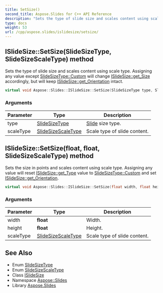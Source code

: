 ```yaml
---
title: SetSize()
second_title: Aspose.Slides for C++ API Reference
description: "Sets the type of slide size and scales content using scale type. Assigning any value except SlideSizeType::Custom will change ISlideSize::get_Size accordingly, but will keep ISlideSize::get_Orientation intact."
type: docs
weight: 53
url: /cpp/aspose.slides/islidesize/setsize/
---
```

## ISlideSize::SetSize(SlideSizeType, SlideSizeScaleType) method


Sets the type of slide size and scales content using scale type. Assigning any value except [SlideSizeType::Custom](../../slidesizetype/) will change [ISlideSize::get_Size](../get_size/) accordingly, but will keep [ISlideSize::get_Orientation](../get_orientation/) intact.

```cpp
virtual void Aspose::Slides::ISlideSize::SetSize(SlideSizeType type, SlideSizeScaleType scaleType)=0
```


### Arguments

| Parameter | Type | Description |
| --- | --- | --- |
| type | [SlideSizeType](../../slidesizetype/) | [Slide](../../slide/) size type. |
| scaleType | [SlideSizeScaleType](../../slidesizescaletype/) | Scale type of slide content. |

## ISlideSize::SetSize(float, float, SlideSizeScaleType) method


Sets the size in points and scales content using scale type. Assigning any value will reset [ISlideSize::get_Type](../get_type/) value to [SlideSizeType::Custom](../../slidesizetype/) and set [ISlideSize::get_Orientation](../get_orientation/).

```cpp
virtual void Aspose::Slides::ISlideSize::SetSize(float width, float height, SlideSizeScaleType scaleType)=0
```


### Arguments

| Parameter | Type | Description |
| --- | --- | --- |
| width | **float** | Width. |
| height | **float** | Height. |
| scaleType | [SlideSizeScaleType](../../slidesizescaletype/) | Scale type of slide content. |

## See Also

* Enum [SlideSizeType](../slidesizetype/)
* Enum [SlideSizeScaleType](../slidesizescaletype/)
* Class [ISlideSize](./)
* Namespace [Aspose::Slides](../)
* Library [Aspose.Slides](../../)